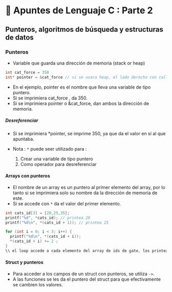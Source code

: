 # 📘 Apuntes de Lenguaje C : Parte 2

## Punteros, algoritmos de búsqueda y estructuras de datos

### Punteros 
- Variable que guarda una dirección de memoria (stack or heap)

```c
int cat_force = 350
int* pointer = &cat_force // si se usara heap, el lado derecho con calloc devuelve un puntero a su dirección de memoria. 
```
- En el ejemplo, pointer es el nombre que lleva una variable de tipo puntero.
- Si se imprimiera cat_force , da 350.
- Si se imprimiera pointer o &cat_force, dan ambos la dirección de memoria.
##### Desreferenciar
- Si se imprimiera *pointer, se imprime 350, ya que da el valor en sí al que apuntaba. 

- Nota : `*` puede seer utilizado para :
    1. Crear una variable de tipo puntero
    2. Como operador para desreferenciar 

#### Arrays con punteros 
- El nombre de un array es un puntero al primer elemento del array, por lo tanto si se imprimiera solo su nombre da la dirección de memoria de este. 
- Si se accede con `*` da el valor del primer elemento. 

```c
int cats_id[3] = {20,25,35};
printf("%d", *cats_id); // printea 20 
printf("%d\n", *(cats_id + 1)); // printea 25

for (int i = 0; i < 3; i++) {
  printf("%d\n", *(cats_id + i));
  *(cats_id + i) += 2 ;
}
\\ el loop accede a cada elemento del array de ids de gato, los printea y luego a cada valor de id le suma 2.

```
#### Struct y punteros 

- Para acceder a los campos de un struct con punteros, se utiliza `->`. 
-  A las funciones se les da el puntero del struct para que efectivamente se cambien los valores.

